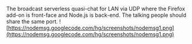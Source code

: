 The broadcast serverless quasi-chat for LAN via UDP where the Firefox add-on is front-face and Node.js is back-end. The talking people should share the same port.
![https://nodemsg.googlecode.com/hg/screenshots/nodemsg1.png](https://nodemsg.googlecode.com/hg/screenshots/nodemsg1.png)<br />